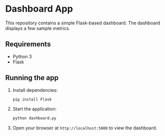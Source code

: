 # Dashboard App

This repository contains a simple Flask-based dashboard. The dashboard displays a few sample metrics.

## Requirements
- Python 3
- Flask

## Running the app

1. Install dependencies:
   ```bash
   pip install Flask
   ```
2. Start the application:
   ```bash
   python dashboard.py
   ```
3. Open your browser at `http://localhost:5000` to view the dashboard.
